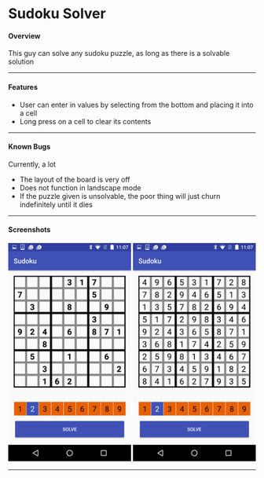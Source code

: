 ﻿# Sudoku Solver

#### Overview

This guy can solve any sudoku puzzle, as long as there is a solvable solution

---

#### Features

- User can enter in values by selecting from the bottom and placing it into a cell
- Long press on a cell to clear its contents

---

#### Known Bugs
Currently, a lot


- The layout of the board is very off
- Does not function in landscape mode
- If the puzzle given is unsolvable, the poor thing will just churn indefinitely until it dies

---

#### Screenshots 

<p align="center">
  <img src="screenshots/Screenshot1.png" width="250">
  <img src="screenshots/Screenshot2.png" width="250">
</p>

---

